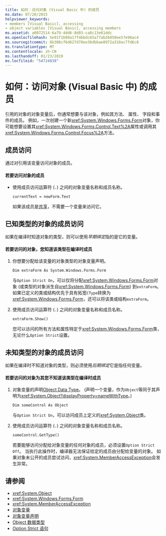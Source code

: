 ```yaml
---
title: 如何：访问对象 (Visual Basic 中) 的成员
ms.date: 07/20/2015
helpviewer_keywords:
- members [Visual Basic], accessing
- object variables [Visual Basic], accessing members
ms.assetid: a0072514-6a79-4dd6-8d03-ca8c13e61ddc
ms.openlocfilehash: 5e91f1b99a17f4bbdc65a77ab26050ee57e96ac4
ms.sourcegitcommit: 6b308cf6d627d78ee36dbbae8972a310ac7fd6c8
ms.translationtype: MT
ms.contentlocale: zh-CN
ms.lasthandoff: 01/23/2019
ms.locfileid: "54724838"
---
```

# <a name="how-to-access-members-of-an-object-visual-basic"></a>如何：访问对象 (Visual Basic 中) 的成员
引用的对象的对象变量后，你通常想要与该对象，例如其方法、 属性、 字段和事件的成员。 例如，一次创建一个新<xref:System.Windows.Forms.Form>对象，你可能想要设置其<xref:System.Windows.Forms.Control.Text%2A>属性或调用其<xref:System.Windows.Forms.Control.Focus%2A>方法。  
  
## <a name="accessing-members"></a>成员访问  
 通过对引用该变量访问对象的成员。  
  
#### <a name="to-access-members-of-an-object"></a>若要访问对象的成员  
  
-   使用成员访问运算符 (`.`) 之间的对象变量名称和成员名称。  
  
    ```  
    currentText = newForm.Text  
    ```  
  
     如果该成员是[共享](../../../../visual-basic/language-reference/modifiers/shared.md)，不需要一个变量来访问它。  
  
## <a name="accessing-members-of-an-object-of-known-type"></a>已知类型的对象的成员访问  
 如果在编译时知道对象的类型，则可以使用*早期绑定*指的是它的变量。  
  
#### <a name="to-access-members-of-an-object-for-which-you-know-the-type-at-compile-time"></a>若要访问的对象，您知道该类型在编译时成员  
  
1.  你想要分配给该变量的对象类型的对象变量声明。  
  
    ```  
    Dim extraForm As System.Windows.Forms.Form  
    ```  
  
     与`Option Strict On`，可以仅将分配<xref:System.Windows.Forms.Form>对象 (或类型的对象派生自<xref:System.Windows.Forms.Form>) 到`extraForm`。 如果已定义的类或结构优先于具有拓宽`CType`转换为<xref:System.Windows.Forms.Form>，还可以将该类或结构`extraForm`。  
  
2.  使用成员访问运算符 (`.`) 之间的对象变量名称和成员名称。  
  
    ```  
    extraForm.Show()  
    ```  
  
     您可以访问的所有方法和属性特定于<xref:System.Windows.Forms.Form>类，无论什么`Option Strict`设置。  
  
## <a name="accessing-members-of-an-object-of-unknown-type"></a>未知类型的对象的成员访问  
 如果在编译时不知道对象的类型，则必须使用*后期绑定*它是指任何变量。  
  
#### <a name="to-access-members-of-an-object-for-which-you-do-not-know-the-type-at-compile-time"></a>若要访问的对象为其您不知道该类型在编译时成员  
  
1.  对象变量的声明[Object Data Type](../../../../visual-basic/language-reference/data-types/object-data-type.md)。 (声明一个变量，作为`Object`等同于其声明为<xref:System.Object?displayProperty=nameWithType>。)  
  
    ```  
    Dim someControl As Object  
    ```  
  
     与`Option Strict On`，可以访问成员上定义的<xref:System.Object>类。  
  
2.  使用成员访问运算符 (`.`) 之间的对象变量名称和成员名称。  
  
    ```  
    someControl.GetType()  
    ```  
  
     若要能够访问分配给对象变量的任何对象的成员，必须设置`Option Strict Off`。 当执行此操作时，编译器无法保证给定的成员由分配给变量的对象。 如果对象未公开的成员尝试访问，<xref:System.MemberAccessException>会发生异常。  
  
## <a name="see-also"></a>请参阅
- <xref:System.Object>
- <xref:System.Windows.Forms.Form>
- <xref:System.MemberAccessException>
- [对象变量](../../../../visual-basic/programming-guide/language-features/variables/object-variables.md)
- [对象变量声明](../../../../visual-basic/programming-guide/language-features/variables/object-variable-declaration.md)
- [Object 数据类型](../../../../visual-basic/language-reference/data-types/object-data-type.md)
- [Option Strict 语句](../../../../visual-basic/language-reference/statements/option-strict-statement.md)
